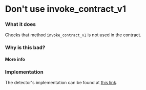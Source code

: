 # Don't use invoke_contract_v1

### What it does

Checks that method `invoke_contract_v1` is not used in the contract.

### Why is this bad?



#### More info


### Implementation

The detector's implementation can be found at [this link](https://github.com/CoinFabrik/scout/tree/main/detectors/dont-use-invoke-contract-v1).
